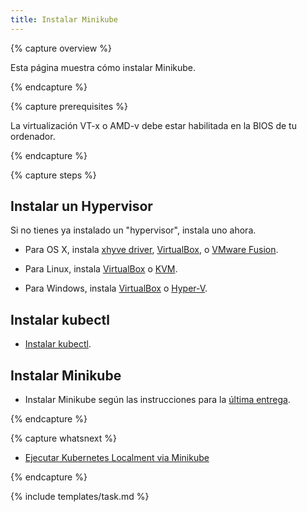 ```yaml
---
title: Instalar Minikube
---
```


{% capture overview %}

Esta página muestra cómo instalar Minikube.

{% endcapture %}

{% capture prerequisites %}

La virtualización VT-x o AMD-v debe estar habilitada en la BIOS de tu ordenador.

{% endcapture %}

{% capture steps %}

## Instalar un Hypervisor

Si no tienes ya instalado un "hypervisor", instala uno ahora.

* Para OS X, instala
[xhyve driver](https://git.k8s.io/minikube/docs/drivers.md#xhyve-driver),
[VirtualBox](https://www.virtualbox.org/wiki/Downloads), o
[VMware Fusion](https://www.vmware.com/products/fusion).

* Para Linux, instala
[VirtualBox](https://www.virtualbox.org/wiki/Downloads) o
[KVM](http://www.linux-kvm.org/).

* Para Windows, instala
[VirtualBox](https://www.virtualbox.org/wiki/Downloads) o
[Hyper-V](https://msdn.microsoft.com/en-us/virtualization/hyperv_on_windows/quick_start/walkthrough_install).

## Instalar kubectl

* [Instalar kubectl](/docs/tasks/tools/install-kubectl/).

## Instalar Minikube

* Instalar Minikube según las instrucciones para la
[última entrega](https://github.com/kubernetes/minikube/releases).

{% endcapture %}

{% capture whatsnext %}

* [Ejecutar Kubernetes Localment via Minikube](/docs/getting-started-guides/minikube/)

{% endcapture %}

{% include templates/task.md %}
